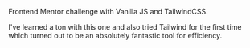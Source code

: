 Frontend Mentor challenge with Vanilla JS and TailwindCSS.

I've learned a ton with this one and also tried Tailwind for the first time which turned out to be an absolutely fantastic tool for efficiency.
